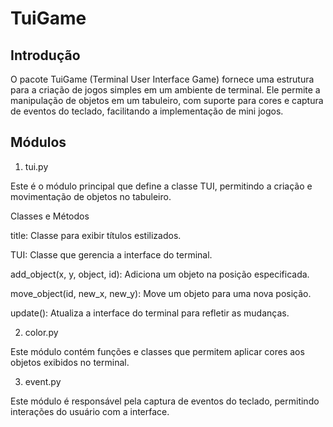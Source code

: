 # TuiGame

## Introdução

O pacote TuiGame (Terminal User Interface Game) fornece uma estrutura para a criação de jogos simples em um ambiente de terminal. Ele permite a manipulação de objetos em um tabuleiro, com suporte para cores e captura de eventos do teclado, facilitando a implementação de mini jogos.

## Módulos

1. tui.py

Este é o módulo principal que define a classe TUI, permitindo a criação e movimentação de objetos no tabuleiro.

Classes e Métodos

title: Classe para exibir títulos estilizados.

TUI: Classe que gerencia a interface do terminal.

add_object(x, y, object, id): Adiciona um objeto na posição especificada.

move_object(id, new_x, new_y): Move um objeto para uma nova posição.

update(): Atualiza a interface do terminal para refletir as mudanças.

2. color.py

Este módulo contém funções e classes que permitem aplicar cores aos objetos exibidos no terminal.

3. event.py

Este módulo é responsável pela captura de eventos do teclado, permitindo interações do usuário com a interface.